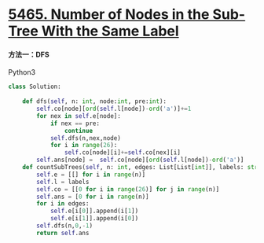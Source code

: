 # [5465. Number of Nodes in the Sub-Tree With the Same Label](https://leetcode-cn.com/contest/weekly-contest-198/problems/number-of-nodes-in-the-sub-tree-with-the-same-label/)

#### 方法一：DFS

Python3

```python
class Solution:
        
    def dfs(self, n: int, node:int, pre:int):
        self.co[node][ord(self.l[node])-ord('a')]+=1
        for nex in self.e[node]:
            if nex == pre:
                continue
            self.dfs(n,nex,node)
            for i in range(26):
                self.co[node][i]+=self.co[nex][i]
        self.ans[node] =  self.co[node][ord(self.l[node])-ord('a')]
    def countSubTrees(self, n: int, edges: List[List[int]], labels: str) -> List[int]:
        self.e = [[] for i in range(n)]
        self.l = labels
        self.co = [[0 for i in range(26)] for j in range(n)]
        self.ans = [0 for i in range(n)]
        for i in edges:
            self.e[i[0]].append(i[1])
            self.e[i[1]].append(i[0])
        self.dfs(n,0,-1)
        return self.ans
        
```

